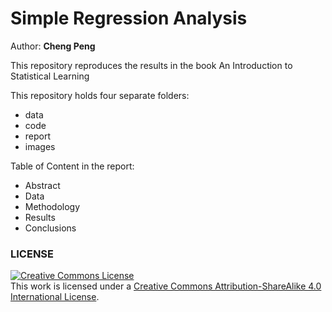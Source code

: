 # Simple Regression Analysis

Author: **Cheng Peng**

This repository reproduces the results in the book An Introduction to Statistical Learning 

This repository holds four separate folders:
* data
* code
* report
* images

Table of Content in the report:
* Abstract
* Data
* Methodology
* Results
* Conclusions


### LICENSE

<a rel="license" href="http://creativecommons.org/licenses/by-sa/4.0/"><img alt="Creative Commons License" style="border-width:0" src="https://i.creativecommons.org/l/by-sa/4.0/88x31.png" /></a><br />This work is licensed under a <a rel="license" href="http://creativecommons.org/licenses/by-sa/4.0/">Creative Commons Attribution-ShareAlike 4.0 International License</a>.

